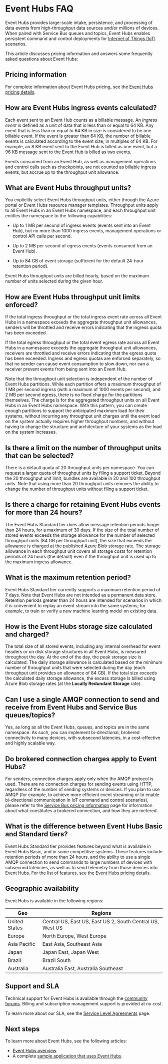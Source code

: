 <properties 
    pageTitle="Event Hubs frequently asked questions (FAQ) | Microsoft Azure"
    description="Event Hubs FAQ."
    services="event-hubs"
    documentationCenter="na"
    authors="sethmanheim"
    manager="timlt"
    editor="" />
<tags 
    ms.service="event-hubs"
    ms.devlang="na"
    ms.topic="article"
    ms.tgt_pltfrm="na"
    ms.workload="na"
    ms.date="09/01/2016"
    ms.author="sethm" />

# <a name="event-hubs-faq"></a>Event Hubs FAQ

Event Hubs provides large-scale intake, persistence, and processing of data events from high-throughput data sources and/or millions of devices. When paired with Service Bus queues and topics, Event Hubs enables persistent command and control deployments for [Internet of Things (IoT)](https://azure.microsoft.com/services/iot-hub/) scenarios.

This article discusses pricing information and answers some frequently asked questions about Event Hubs:

## <a name="pricing-information"></a>Pricing information

For complete information about Event Hubs pricing, see the [Event Hubs pricing details](https://azure.microsoft.com/pricing/details/event-hubs/).

## <a name="how-are-event-hubs-ingress-events-calculated"></a>How are Event Hubs ingress events calculated?

Each event sent to an Event Hub counts as a billable message. An *ingress event* is defined as a unit of data that is less than or equal to 64 KB. Any event that is less than or equal to 64 KB in size is considered to be one billable event. If the event is greater than 64 KB, the number of billable events is calculated according to the event size, in multiples of 64 KB. For example, an 8 KB event sent to the Event Hub is billed as one event, but a 96 KB message sent to the Event Hub is billed as two events.

Events consumed from an Event Hub, as well as management operations and control calls such as checkpoints, are not counted as billable ingress events, but accrue up to the throughput unit allowance.

## <a name="what-are-event-hubs-throughput-units"></a>What are Event Hubs throughput units?

You explicitly select Event Hubs throughput units, either through the Azure portal or Event Hubs resource manager templates. Throughput units apply to all Event Hubs in an Event Hubs namespace, and each throughput unit entitles the namespace to the following capabilities:

- Up to 1 MB per second of ingress events (events sent into an Event Hub), but no more than 1000 ingress events, management operations or control API calls per second.

- Up to 2 MB per second of egress events (events consumed from an Event Hub).

- Up to 84 GB of event storage (sufficient for the default 24-hour retention period).

Event Hubs throughput units are billed hourly, based on the maximum number of units selected during the given hour.

## <a name="how-are-event-hubs-throughput-unit-limits-enforced"></a>How are Event Hubs throughput unit limits enforced?

If the total ingress throughput or the total ingress event rate across all Event Hubs in a namespace exceeds the aggregate throughput unit allowances, senders will be throttled and receive errors indicating that the ingress quota has been exceeded.

If the total egress throughput or the total event egress rate across all Event Hubs in a namespace exceeds the aggregate throughput unit allowances, receivers are throttled and receive errors indicating that the egress quota has been exceeded. Ingress and egress quotas are enforced separately, so that no sender can cause event consumption to slow down, nor can a receiver prevent events from being sent into an Event Hub.

Note that the throughput unit selection is independent of the number of Event Hubs partitions. While each partition offers a maximum throughput of 1 MB per second ingress (with a maximum of 1000 events per second), and 2 MB per second egress, there is no fixed charge for the partitions themselves. The charge is for the aggregated throughput units on all Event Hubs in an Event Hubs namespace. With this pattern, you can create enough partitions to support the anticipated maximum load for their systems, without incurring any throughput unit charges until the event load on the system actually requires higher throughput numbers, and without having to change the structure and architecture of your systems as the load on the system increases.

## <a name="is-there-a-limit-on-the-number-of-throughput-units-that-can-be-selected"></a>Is there a limit on the number of throughput units that can be selected?

There is a default quota of 20 throughput units per namespace. You can request a larger quota of throughput units by filing a support ticket. Beyond the 20 throughput unit limit, bundles are available in 20 and 100 throughput units. Note that using more than 20 throughput units removes the ability to change the number of throughput units without filing a support ticket.

## <a name="is-there-a-charge-for-retaining-event-hubs-events-for-more-than-24-hours"></a>Is there a charge for retaining Event Hubs events for more than 24 hours?

The Event Hubs Standard tier does allow message retention periods longer than 24 hours, for a maximum of 30 days. If the size of the total number of stored events exceeds the storage allowance for the number of selected throughput units (84 GB per throughput unit), the size that exceeds the allowance is charged at the published Azure Blob storage rate. The storage allowance in each throughput unit covers all storage costs for retention periods of 24 hours (the default) even if the throughput unit is used up to the maximum ingress allowance.

## <a name="what-is-the-maximum-retention-period"></a>What is the maximum retention period?

Event Hubs Standard tier currently supports a maximum retention period of 7 days. Note that Event Hubs are not intended as a permanent data store. Retention periods greater than 24 hours are intended for scenarios in which it is convenient to replay an event stream into the same systems; for example, to train or verify a new machine learning model on existing data.

## <a name="how-is-the-event-hubs-storage-size-calculated-and-charged"></a>How is the Event Hubs storage size calculated and charged?

The total size of all stored events, including any internal overhead for event headers or on disk storage structures in all Event Hubs, is measured throughout the day. At the end of the day, the peak storage size is calculated. The daily storage allowance is calculated based on the minimum number of throughput units that were selected during the day (each throughput unit provides an allowance of 84 GB). If the total size exceeds the calculated daily storage allowance, the excess storage is billed using Azure Blob storage rates (at the **Locally Redundant Storage** rate).

## <a name="can-i-use-a-single-amqp-connection-to-send-and-receive-from-event-hubs-and-service-bus-queuestopics"></a>Can I use a single AMQP connection to send and receive from Event Hubs and Service Bus queues/topics?

Yes, as long as all the Event Hubs, queues, and topics are in the same namespace. As such, you can implement bi-directional, brokered connectivity to many devices, with subsecond latencies, in a cost-effective and highly scalable way.

## <a name="do-brokered-connection-charges-apply-to-event-hubs"></a>Do brokered connection charges apply to Event Hubs?

For senders, connection charges apply only when the AMQP protocol is used. There are no connection charges for sending events using HTTP, regardless of the number of sending systems or devices. If you plan to use AMQP (for example, to achieve more efficient event streaming or to enable bi-directional communication in IoT command and control scenarios), please refer to the [Service Bus pricing information](https://azure.microsoft.com/pricing/details/service-bus/) page for information about what constitutes a brokered connection, and how they are metered.

## <a name="what-is-the-difference-between-event-hubs-basic-and-standard-tiers"></a>What is the difference between Event Hubs Basic and Standard tiers?

Event Hubs Standard tier provides features beyond what is available in Event Hubs Basic, and in some competitive systems. These features include retention periods of more than 24 hours, and the ability to use a single AMQP connection to send commands to large numbers of devices with subsecond latencies, as well as to send telemetry from those devices into Event Hubs. For the list of features, see the [Event Hubs pricing details](https://azure.microsoft.com/pricing/details/event-hubs/).

## <a name="geographic-availability"></a>Geographic availability

Event Hubs is available in the following regions:

|Geo|Regions|
|---|---|
|United States|Central US, East US, East US 2, South Central US, West US|
|Europe|North Europe, West Europe|
|Asia Pacific|East Asia, Southeast Asia|
|Japan|Japan East, Japan West|
|Brazil|Brazil South|
|Australia|Australia East, Australia Southeast|

## <a name="support-and-sla"></a>Support and SLA

Technical support for Event Hubs is available through the [community forums](https://social.msdn.microsoft.com/forums/azure/home). Billing and subscription management support is provided at no cost.

To learn more about our SLA, see the [Service Level Agreements](https://azure.microsoft.com/support/legal/sla/) page.

## <a name="next-steps"></a>Next steps

To learn more about Event Hubs, see the following articles:

- [Event Hubs overview][].
- A complete [sample application that uses Event Hubs][].

[Event Hubs overview]: event-hubs-overview.md
[sample application that uses Event Hubs]: https://code.msdn.microsoft.com/Service-Bus-Event-Hub-286fd097
